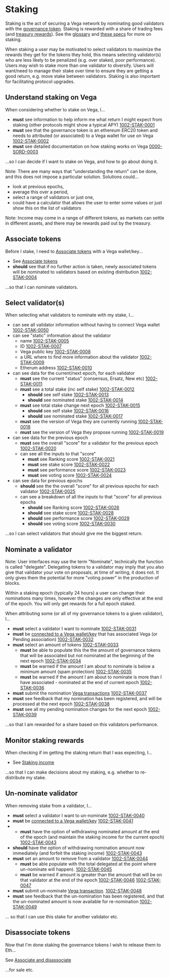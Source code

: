 # Staking

Staking is the act of securing a Vega network by nominating good validators with the [governance token](../protocol/0071-STAK-erc20_governance_token_staking.md). Staking is rewarded with a share of trading fees (and [treasury rewards](../0056-REWA-rewards_overview.md)). See the [glossary](../glossaries/staking-and-governance.md) and [these specs](../protocol#delegation-staking-and-rewards) for more on staking.

When staking a user may be motivated to select validators to maximize the rewards they get for the tokens they hold, this means selecting validator(s) who are less likely to be penalized (e.g. over staked, poor performance). Users may wish to stake more than one validator to diversify. Users will want/need to manage their stake over time to ensure they are getting a good return, e.g. move stake between validators. Staking is also important for facilitating protocol upgrades. 

## Understand staking on Vega
When considering whether to stake on Vega, I...

- **must** see information to help inform me what return I might expect from staking (other protocols might show a typical APY) [1002-STAK-0001](#1002-STAK-0001 "1002-STAK-0001")
- **must** see that the governance token is an ethereum ERC20 token and needs to attributed (or associated) to a Vega wallet for use on Vega [1002-STAK-0002](#1002-STAK-0002 "1002-STAK-0002")  
- **must** see detailed documentation on how staking works on Vega [0000-SORD-0003](#0000-SORD-0003 "0000-SORD-0003") 

...so I can decide if I want to stake on Vega, and how to go about doing it.

Note: There are many ways that "understanding the return" can be done, and this does not impose a particular solution. Solutions could...
- look at previous epochs, 
- average this over a period, 
- select a range of validators or just one, 
- could have a calculator that allows the user to enter some values or just show this on the list of validators 

Note: Income may come in a range of different tokens, as markets can settle in different assets, and there may be rewards paid out by the treasury.

## Associate tokens
Before I stake, I need to [Associate tokens](./1000-ASSO-associate.md) with a Vega wallet/key...

- See [Associate tokens](./1000-ASSO-associate.md)
- **should** see that if no further action is taken, newly associated tokens will be nominated to validators based on existing distribution [1002-STAK-0004](#1002-STAK-0004 "1002-STAK-0004")

...so that I can nominate validators.

## Select validator(s)
When selecting what validators to nominate with my stake, I...

- can see all validator information without having to connect Vega wallet [1002-STAK-0050](#1002-STAK-0050 "1002-STAK-0050")
- can see "static" information about the validator 
  - name [1002-STAK-0005](#1002-STAK-0005 "1002-STAK-0006")
  - ID [1002-STAK-0007](#1002-STAK-0007 "1002-STAK-0007")
  - Vega public key [1002-STAK-0008](#1002-STAK-0008 "1002-STAK-0008")
  - a URL where to find more information about the validator [1002-STAK-0009](#1002-STAK-0009 "1002-STAK-0009")
  - Etherum address [1002-STAK-0010](#1002-STAK-0010 "1002-STAK-0010")
- can see data for the current/next epoch, for each validator
  - **must** see the current "status" (consensus, Ersatz, New etc) [1002-STAK-0011](#1002-STAK-0011 "1002-STAK-0011") 
  - **must** see a total stake (inc self stake) [1002-STAK-0012](#1002-STAK-0012 "1002-STAK-0012")
    - **should** see self stake [1002-STAK-0013](#1002-STAK-0013 "1002-STAK-0013")
    - **should** see nominated stake [1002-STAK-0014](#1002-STAK-0014 "1002-STAK-0014")
  - **must** see total stake change next epoch [1002-STAK-0015](#1002-STAK-0015 "1002-STAK-0015")
    - **should** see self stake [1002-STAK-0016](#1002-STAK-0016 "1002-STAK-0016")
    - **should** see nominated stake [1002-STAK-0017](#1002-STAK-0017 "1002-STAK-0017")
  - **must** see the version of Vega they are currently running [1002-STAK-0018](#1002-STAK-0018 "1002-STAK-0018")
  - **must** see the version of Vega they propose running [1002-STAK-0019](#1002-STAK-0019 "1002-STAK-0019")
- can see data for the previous epoch
  - **must** see the overall "score" for a validator for the previous epoch [1002-STAK-0020](#1002-STAK-0020 "1002-STAK-0020")
  - can see all the inputs to that "score" 
    - **must** see Ranking score [1002-STAK-0021](#1002-STAK-0021 "1002-STAK-0021")
    - **must** see stake score [1002-STAK-0022](#1002-STAK-0022 "1002-STAK-0022")
    - **must** see performance score [1002-STAK-0023](#1002-STAK-0023 "1002-STAK-0023")
    - **must** see voting score [1002-STAK-0024](#1002-STAK-0024 "1002-STAK-0024")
- can see data for previous epochs
  - **should** see the the overall "score" for all previous epochs for each validator [1002-STAK-0025](#1002-STAK-0025 "1002-STAK-0025")
  - can see a breakdown of all the inputs to that "score" for all previous epochs 
    - **should** see Ranking score [1002-STAK-0026](#1002-STAK-0026 "1002-STAK-0026")
    - **should** see stake score [1002-STAK-0028](#1002-STAK-0028 "1002-STAK-0028")
    - **should** see performance score [1002-STAK-0029](#1002-STAK-0029 "1002-STAK-0029")
    - **should** see voting score [1002-STAK-0030](#1002-STAK-0030 "1002-STAK-0030")

...so I can select validators that should give me the biggest return.

## Nominate a validator
Note: User interfaces may use the term "Nominate", technically the function is called "delegate". Delegating tokens to a validator may imply that you also give that validator your vote on proposals, at time of writing, it does not. It only gives them the potential for more "voting power" in the production of blocks.

Within a staking epoch (typically 24 hours) a user can change their nominations many times, however the changes are only effective at the end of the epoch. You will only get rewards for a full epoch staked.

When attributing some (or all of my governance tokens to a given validator), I...

- **must** select a validator I want to nominate [1002-STAK-0031](#1002-STAK-0031 "1002-STAK-0031")
- **must** be [connected to a Vega wallet/key](#TBD) that has associated Vega (or Pending association) [1002-STAK-0032](#1002-STAK-0032 "1002-STAK-0032")
- **must** select an amount of tokens [1002-STAK-0033](#1002-STAK-0033 "1002-STAK-0033")
  - **must** be able to populate this the the amount of governance tokens that will be associated but not nominated at the beginning of the next epoch [1002-STAK-0034](#1002-STAK-0034 "1002-STAK-0034")
  - **must** be warned if the amount I am about to nominate is below a minimum amount (spam protection) [1002-STAK-0035](#1002-STAK-0035 "1002-STAK-0035")
  - **must** be warned if the amount I am about to nominate is more than I have associated - nominated at the end of current epoch [1002-STAK-0036](#1002-STAK-0036 "1002-STAK-0036")
- **must** submit the nomination [Vega transactions](#TBD) [1002-STAK-0037](#1002-STAK-0037 "1002-STAK-0037")
- **must** see feedback that my nomination has been registered, and will be processed at the next epoch [1002-STAK-0038](#1002-STAK-0038 "1002-STAK-0038")
- **must** see all my pending nomination changes for the next epoch [1002-STAK-0039](#1002-STAK-0039 "1002-STAK-0039")

...so that I am rewarded for a share based on this validators performance.

## Monitor staking rewards
When checking if im getting the staking return that I was expecting, I... 

- See [Staking income](./1002-INCO-income.md)

...so that I can make decisions about my staking, e.g. whether to re-distribute my stake.

## Un-nominate validator
When removing stake from a validator, I...

- **must** select a validator I want to un-nominate [1002-STAK-0040](#1002-STAK-0040 "1002-STAK-0040")
- **must** be [connected to a Vega wallet/key](#TBD) [1002-STAK-0041](#1002-STAK-0041 "1002-STAK-0041")
- - **must** have the option of withdrawing nominated amount at the end of the epoch (and maintain the staking income for the current epoch) [1002-STAK-0043](#1002-STAK-0042 "1002-STAK-0042")
- **should** have the option of withdrawing nomination amount now immediately (and forfeit the staking income) [1002-STAK-0043](#1002-STAK-0043 "1002-STAK-0043")
- **must** set an amount to remove from a validator [1002-STAK-0044](#1002-STAK-0044 "1002-STAK-0044")
  - **must** be able populate with the total delegated at the point where un-nominate will happen). [1002-STAK-0045](#1002-STAK-0045 "1002-STAK-0045")
  - **must** be warned if amount is greater than the amount that will be on that validator at the end of the epoch [1002-STAK-0046](#1002-STAK-0046 "1002-STAK-0047")
[1002-STAK-0047](#1002-STAK-0047 "1002-STAK-0047")
- **must** submit un-nominate [Vega transaction](#TBD). [1002-STAK-0048](#1002-STAK-0048 "1002-STAK-0048")
- **must** see feedback that the un-nomination has been registered, and that the un-nominated amount is now available for re-nomination [1002-STAK-0049](#1002-STAK-0049 "1002-STAK-0049")

... so that I can use this stake for another validator etc.

## Disassociate tokens
Now that I'm done staking the governance tokens I wish to release them to Eth...

See [Associate and disassociate](1000-ASSO-associate.md#disassociate)

...for sale etc.
